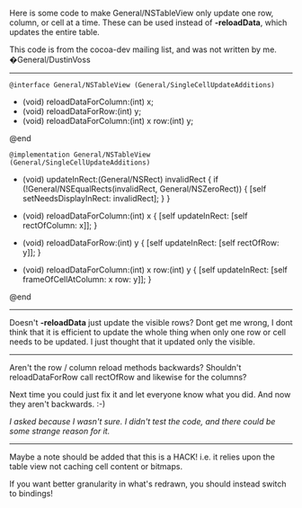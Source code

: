 

Here is some code to make General/NSTableView only update one row, column, or cell at a time. These can be used instead of **-reloadData**, which updates the entire table.

This code is from the cocoa-dev mailing list, and was not written by me. �General/DustinVoss

----

    @interface General/NSTableView (General/SingleCellUpdateAdditions)

- (void) reloadDataForColumn:(int) x;
- (void) reloadDataForRow:(int) y;
- (void) reloadDataForColumn:(int) x row:(int) y;

@end

    @implementation General/NSTableView (General/SingleCellUpdateAdditions)

- (void) updateInRect:(General/NSRect) invalidRect
{
	if (!General/NSEqualRects(invalidRect, General/NSZeroRect))
	{
		[self setNeedsDisplayInRect: invalidRect];
	}
}

- (void) reloadDataForColumn:(int) x
{
	[self updateInRect: [self rectOfColumn: x]];
}

- (void) reloadDataForRow:(int) y
{
	[self updateInRect: [self rectOfRow: y]];
}

- (void) reloadDataForColumn:(int) x row:(int) y
{
	[self updateInRect: [self frameOfCellAtColumn: x row: y]];
}

@end

----

Doesn't **-reloadData** just update the visible rows? Dont get me wrong, I dont think that it is efficient to update the whole thing when only one row or cell needs to be updated. I just thought that it updated only the visible.

----

Aren't the row / column reload methods backwards? Shouldn't     reloadDataForRow call     rectOfRow and likewise for the columns?

Next time you could just fix it and let everyone know what you did. And now they aren't backwards. :-)

*I asked because I wasn't sure. I didn't test the code, and there could be some strange reason for it.*

----

Maybe a note should be added that this is a HACK! i.e. it relies upon the table view not caching cell content or bitmaps.

If you want better granularity in what's redrawn, you should instead switch to bindings!